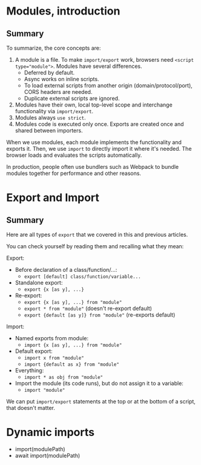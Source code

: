 # Modules, introduction

## Summary

To summarize, the core concepts are:

1. A module is a file. To make `import/export` work, browsers need `<script type="module">`. Modules have several differences.
    - Deferred by default.
    - Async works on inline scripts.
    - To load external scripts from another origin (domain/protocol/port), CORS headers are needed.
    - Duplicate external scripts are ignored.
2. Modules have their own, local top-level scope and interchange functionality via `import/export`.
3. Modules always `use strict`.
4. Modules code is executed only once. Exports are created once and shared between importers.

When we use modules, each module implements the functionality and exports it. Then, we use `import` to directly import it where it's needed. The browser loads and evaluates the scripts automatically.

In production, people often use bundlers such as Webpack to bundle modules together for performance and other reasons.

# Export and Import

## Summary

Here are all types of `export` that we covered in this and previous articles.

You can check yourself by reading them and recalling what they mean:

Export:

- Before declaration of a class/function/...:
    - `export [default] class/function/variable...`
- Standalone export:
    - `export {x [as y], ...}`
- Re-export:
    - `export {x [as y], ...} from "module"`
    - `export * from "module"` (doesn't re-export default)
    - `export {default [as y]} from "module"` (re-exports default)

Import:

- Named exports from module:
    - `import {x [as y], ...} from "module"`
- Default export:
    - `import x from "module"`
    - `import {default as x} from "module"`
- Everything:
    - `import * as obj from "module"`
- Import the module (its code runs), but do not assign it to a variable:
    - `import "module"`

We can put `import/export` statements at the top or at the bottom of a script, that doesn't matter.

# Dynamic imports

- import(modulePath)
- await import(modulePath)
